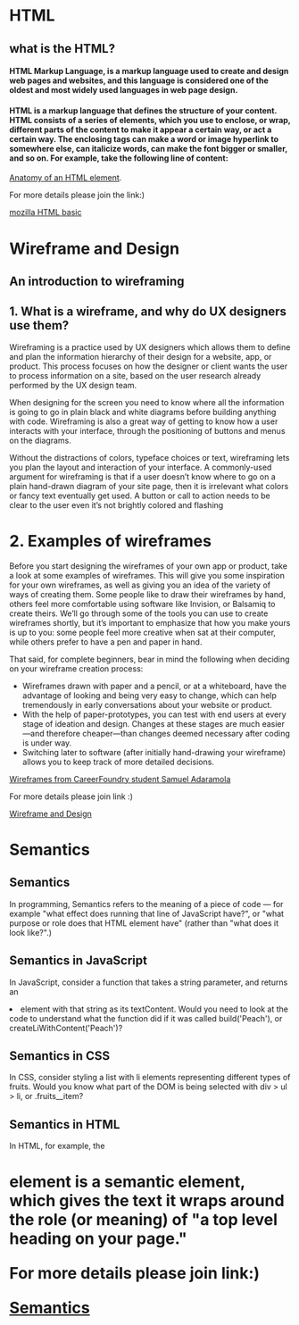 # HTML

## what is the HTML?
#### HTML Markup Language, is a markup language used to create and design web pages and websites, and this language is considered one of the oldest and most widely used languages in web page design.

#### HTML is a markup language that defines the structure of your content. HTML consists of a series of elements, which you use to enclose, or wrap, different parts of the content to make it appear a certain way, or act a certain way. The enclosing tags can make a word or image hyperlink to somewhere else, can italicize words, can make the font bigger or smaller, and so on.  For example, take the following line of content:
[Anatomy of an HTML element](https://developer.mozilla.org/en-US/docs/Learn/Getting_started_with_the_web/HTML_basics/grumpy-cat-small.png).


For more details please join the link:)

[mozilla HTML basic](https://developer.mozilla.org/en-US/docs/Learn/Getting_started_with_the_web/HTML_basics)

# Wireframe and Design
 ## An introduction to wireframing
## 1. What is a wireframe, and why do UX designers use them?
Wireframing is a practice used by UX designers which allows them to define and plan the information hierarchy of their design for a website, app, or product. This process focuses on how the designer or client wants the user to process information on a site, based on the user research already performed by the UX design team.

When designing for the screen you need to know where all the information is going to go in plain black and white diagrams before building anything with code. Wireframing is also a great way of getting to know how a user interacts with your interface, through the positioning of buttons and menus on the diagrams.

Without the distractions of colors, typeface choices or text, wireframing lets you plan the layout and interaction of your interface. A commonly-used argument for wireframing is that if a user doesn’t know where to go on a plain hand-drawn diagram of your site page, then it is irrelevant what colors or fancy text eventually get used. A button or call to action needs to be clear to the user even it’s not brightly colored and flashing

 # 2. Examples of wireframes
Before you start designing the wireframes of your own app or product, take a look at some examples of wireframes. This will give you some inspiration for your own wireframes, as well as giving you an idea of the variety of ways of creating them. Some people like to draw their wireframes by hand, others feel more comfortable using software like Invision, or Balsamiq to create theirs. We’ll go through some of the tools you can use to create wireframes shortly, but it’s important to emphasize that how you make yours is up to you: some people feel more creative when sat at their computer, while others prefer to have a pen and paper in hand.

That said, for complete beginners, bear in mind the following when deciding on your wireframe creation process:

+ Wireframes drawn with paper and a pencil, or at a whiteboard, have the advantage of looking and being very easy to change, which can help tremendously in early conversations about your website or product.
+ With the help of paper-prototypes, you can test with end users at every stage of ideation and design. Changes at these stages are much easier—and therefore cheaper—than changes deemed necessary after coding is under way.
+ Switching later to software (after initially hand-drawing your wireframe) allows you to keep track of more detailed decisions.

[Wireframes from CareerFoundry student Samuel Adaramola](https://careerfoundry.com/en/wp-content/uploads/old-blog-uploads/versions/xsamuel-student-wireframe---x----972-715x---.png.pagespeed.ic.eBpEWaqn7d.webp)

For more details please join link :)

[Wireframe and Design](https://careerfoundry.com/en/blog/ux-design/how-to-create-your-first-wireframe/)



# Semantics
## Semantics
In programming, Semantics refers to the meaning of a piece of code — for example "what effect does running that line of JavaScript have?", or "what purpose or role does that HTML element have" (rather than "what does it look like?".)

## Semantics in JavaScript
In JavaScript, consider a function that takes a string parameter, and returns an <li> element with that string as its textContent. Would you need to look at the code to understand what the function did if it was called build('Peach'), or createLiWithContent('Peach')?

## Semantics in CSS
In CSS, consider styling a list with li elements representing different types of fruits. Would you know what part of the DOM is being selected with div > ul > li, or .fruits__item?

## Semantics in HTML
In HTML, for example, the <h1> element is a semantic element, which gives the text it wraps around the role (or meaning) of "a top level heading on your page."

For more details please join link:)

[Semantics](https://developer.mozilla.org/en-US/docs/Glossary/Semantics)
